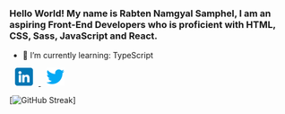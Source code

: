 ### Hello World! My name is Rabten Namgyal Samphel, I am an aspiring Front-End Developers who is proficient with HTML, CSS, Sass, JavaScript and React.

- 🌱 I’m currently learning: TypeScript

<a href='https://www.linkedin.com/in/rabten-samphel-53171a1bb/' target='_blank'>
<img src='./img/linkedin.png' alt='linkedImg' style='height: 2rem; margin: 0 10px'/>
</a>

<a href='https://twitter.com/rabtensamphel' target='_blank'>
<img src='./img/twitter.png' alt='twitterImg' style='height: 2rem; margin: 0 10px'/>
</a>



[![GitHub Streak](https://github-readme-streak-stats.herokuapp.com?user=rabtennamgyal&theme=soft-green)]
